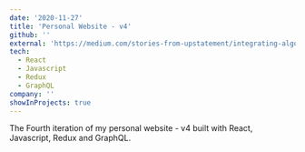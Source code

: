 ```yaml
---
date: '2020-11-27'
title: 'Personal Website - v4'
github: ''
external: 'https://medium.com/stories-from-upstatement/integrating-algolia-search-with-wordpress-multisite-e2dea3ed449c'
tech:
  - React
  - Javascript
  - Redux
  - GraphQL
company: ''
showInProjects: true
---
```


The Fourth iteration of my personal website - v4 built with React, Javascript, Redux and GraphQL.